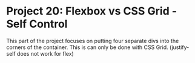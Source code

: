 <h1>Project 20: Flexbox vs CSS Grid - Self Control</h1>
<p>This part of the project focuses on putting four separate divs into the corners of the container. This is can only be done with CSS Grid. (justify-self does not work for flex)</p>